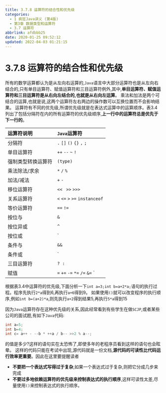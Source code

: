 ```yaml
---
title: 3.7.8 运算符的结合性和优先级
categories: 
  - 1 疯狂Java讲义 (第4版)
  - 第3章 数据类型和运算符
  - 3.7 运算符
abbrlink: afdbbb25
date: 2020-01-25 09:52:12
updated: 2022-04-03 01:21:15
---
```

# 3.7.8 运算符的结合性和优先级
所有的数学运算都认为是从左向右运算的,`Java`语言中大部分运算符也是从左向右结合的,只有单目运算符、赋值运算符和三目运算符例外,其中,**单目运算符、赋值运算符和三目运算符是从右向左结合的,也就是从右向左运算**。
乘法和加法是两个可结合的运算,也就是说,这两个运算符左右两边的操作数可以互换位置而不会影响结果。
运算符有不同的优先级,所谓优先级就是在表达式运算中的运算顺序。表3.4列出了包括分隔符在内的所有运算符的优先级顺序,**上一行中的运算符总是优先于下一行的**。

|运算符说明|`Java`运算符|
|:---|:---|
|分隔符|`.` `[]` `()` `{}` `,` `;`|
|单目运算符|`++` `--` `~` `!`|
|强制类型转换运算符|`(type)`|
|乘法除法/求余|`*` `/` `%`|
|加法/减法|`+` `-`|
|移位运算符|`<< ` `>>` `>>>`|
|关系运算符|`<` `<=` `>` `>=` `instanceof`|
|等价运算符|`==` `!=`|
|按位与|`&`|
|按位异或|`^`|
|按位或|`|`|
|条件与|`&&`|
|条件或|`||`|
|三目运算符|`? :`|
|赋值|`=` `+=` `-=` `*=` `/=` `&=` `|=` `^=` `%=` `<<=` `>>=` `>>>=`|

根据表3.4中运算符的优先级,下面分析一下`int a=3;int b=a+2*a;`语句的执行过程。程序先执行`2*a`得到6,再执行`a+6`得到9。
如果使用`()`就可以改变程序的执行顺序,例如`int b=(a+2)*a`,则先执行`a+2`得到结果5,再执行`5*a`得到15

因为`Java`运算符存在这种优先级的关系,因此经常看到有些学生在做`SCJP`,或者某些公司的面试题,有如下`Java`代码:

```java
int a=5;
int b=4;
int c= a++ - --b * ++a / b-- >>2 % a--;
```
的值是多少?这样的语句实在太恐怖了,即使多年的老程序员看到这样的语句也会眩晕。
这样的代码只能在考试中出现,源代码就是一份文档,**源代码的可读性比代码运行效率更重要**。因此在这里要提醒读者
- **不要把一个表达式写得过于复杂**,如果一个表达式过于复杂,则把它分成几步来完成
- **不要过多地依赖运算符的优先级来控制表达式的执行顺序**,这样可读性太差,尽量使用`()`来控制表达式的执行顺序。
